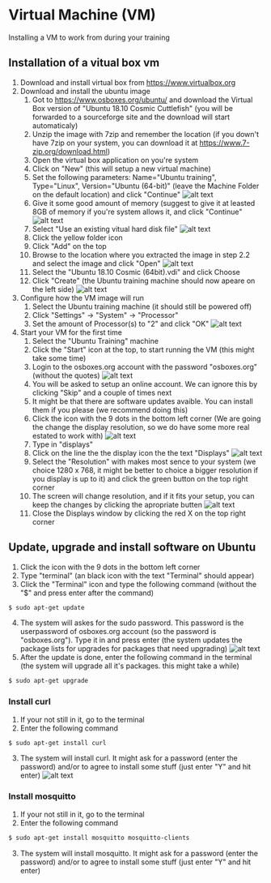 # Virtual Machine (VM)
Installing a VM to work from during your training

## Installation of a vitual box vm
1. Download and install virtual box from https://www.virtualbox.org
2. Download and install the ubuntu image
    1. Got to https://www.osboxes.org/ubuntu/ and download the Virtual Box version of "Ubuntu 18.10 Cosmic Cuttlefish" (you will be forwarded to a sourceforge site and the download will start automaticaly)
    2. Unzip the image with 7zip and remember the location (if you down't have 7zip on your system, you can download it at https://www.7-zip.org/download.html)
    3. Open the virtual box application on you're system
    4. Click on "New" (this will setup a new virtual machine)
    5. Set the following parameters: Name="Ubuntu training", Type="Linux", Version="Ubuntu (64-bit)" (leave the Machine Folder on the default location) and click "Continue"
    ![alt text](https://raw.githubusercontent.com/Arend-Jan/vmsetup/master/images/Screenshot%202019-01-11%20at%2015.34.37.png)
    6. Give it some good amount of memory (suggest to give it at leasted 8GB of memory if you're system allows it, and click "Continue"
    ![alt text](https://raw.githubusercontent.com/Arend-Jan/vmsetup/master/images/Screenshot%202019-01-11%20at%2015.49.55.png)
    7. Select "Use an existing vitual hard disk file"
    ![alt text](https://raw.githubusercontent.com/Arend-Jan/vmsetup/master/images/Screenshot%202019-01-11%20at%2015.52.14.png)          
    8. Click the yellow folder icon    
    9. Click "Add" on the top
    10. Browse to the location where you extracted the image in step 2.2 and select the image and click "Open"
    ![alt text](https://raw.githubusercontent.com/Arend-Jan/vmsetup/master/images/Screenshot%202019-01-11%20at%2015.58.38.png)
    11. Select the "Ubuntu 18.10 Cosmic (64bit).vdi" and click Choose
    12. Click "Create" (the Ubuntu training machine should now apeare on the left side)
    ![alt text](https://raw.githubusercontent.com/Arend-Jan/vmsetup/master/images/Screenshot%202019-01-11%20at%2016.00.19.png)
3. Configure how the VM image will run
    1. Select the Ubuntu training machine (it should still be powered off)
    2. Click "Settings" -> "System" -> "Processor"
    3. Set the amount of Processor(s) to "2" and click "OK"
    ![alt text](https://raw.githubusercontent.com/Arend-Jan/vmsetup/master/images/Screenshot%202019-01-11%20at%2016.04.25.png)
4. Start your VM for the first time
    1. Select the "Ubuntu Training" machine
    2. Click the "Start" icon at the top, to start running the VM (this might take some time)
    3. Login to the osboxes.org account with the password "osboxes.org" (without the quotes)
    ![alt text](https://raw.githubusercontent.com/Arend-Jan/vmsetup/master/images/Screenshot%202019-01-11%20at%2016.10.49.png)
    4. You will be asked to setup an online account. We can ignore this by clicking "Skip" and a couple of times next
    5. It might be that there are software updates avaible. You can install them if you please (we recommend doing this)
    6. Click the icon with the 9 dots in the bottom left corner (We are going the change the display resolution, so we do have some more real estated to work with)
    ![alt text](https://raw.githubusercontent.com/Arend-Jan/vmsetup/master/images/Screenshot%202019-01-11%20at%2016.14.10.png)
    7. Type in "displays"
    8. Click on the line the the display icon the the text "Displays"
    ![alt text](https://raw.githubusercontent.com/Arend-Jan/vmsetup/master/images/Screenshot%202019-01-11%20at%2016.17.42.png)
    9. Select the "Resolution" with makes most sence to your system (we choice 1280 x 768, it might be better to choice a bigger resolution if you display is up to it) and click the green button on the top right corner
    10. The screen will change resolution, and if it fits your setup, you can keep the changes by clicking the apropriate butten
    ![alt text](https://raw.githubusercontent.com/Arend-Jan/vmsetup/master/images/Screenshot%202019-01-11%20at%2016.22.08.png)
    11. Close the Displays window by clicking the red X on the top right corner
## Update, upgrade and install software on Ubuntu
1. Click the icon with the 9 dots in the bottom left corner
2. Type "terminal" (an black icon with the text "Terminal" should appear)
3. Click the "Terminal" icon and type the following command (without the "$" and press enter after the command)
```Bash
$ sudo apt-get update
```
4. The system will askes for the sudo password. This password is the userpassword of osboxes.org account (so the password is "osboxes.org"). Type it in and press enter (the system updates the package lists for upgrades for packages that need upgrading)
![alt text](https://raw.githubusercontent.com/Arend-Jan/vmsetup/master/images/Screenshot%202019-01-11%20at%2016.35.24.png)
5. After the update is done, enter the following command in the terminal (the system will upgrade all it's packages. this might take a while)
```Bash
$ sudo apt-get upgrade
```
### Install curl
1. If your not still in it, go to the terminal
2. Enter the following command 
```Bash
$ sudo apt-get install curl
```
3. The system will install curl. It might ask for a password (enter the password) and/or to agree to install some stuff (just enter "Y" and hit enter)
![alt text](https://raw.githubusercontent.com/Arend-Jan/vmsetup/master/images/Screenshot%202019-01-11%20at%2016.47.41.png)
### Install mosquitto
1. If your not still in it, go to the terminal
2. Enter the following command 
```Bash
$ sudo apt-get install mosquitto mosquitto-clients
```
3. The system will install mosquitto. It might ask for a password (enter the password) and/or to agree to install some stuff (just enter "Y" and hit enter)
